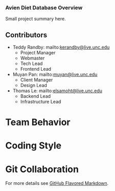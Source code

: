 ### Avien Diet Database Overview

Small project summary here. 

## Contributors

- Teddy Randby:   mailto:kerandby@live.unc.edu
  - Project Manager
  - Webmaster
  - Tech Lead
  - Frontend Lead
- Muyan Pan:      mailto:muyan@live.unc.edu
  - Client Manager
  - Design Lead
- Thomas Le:      mailto:elsamoht@live.unc.edu
  - Backend Lead
  - Infrastructure Lead

# Team Behavior

# Coding Style

# Git Collaboration


For more details see [GitHub Flavored Markdown](https://guides.github.com/features/mastering-markdown/).
